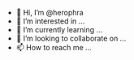- 👋 Hi, I’m @herophra
- 👀 I’m interested in ...
- 🌱 I’m currently learning ...
- 💞️ I’m looking to collaborate on ...
- 📫 How to reach me ...

<!---
herophra/herophra is a ✨ special ✨ repository because its `README.md` (this file) appears on your GitHub profile.
You can click the Preview link to take a look at your changes.
--->
